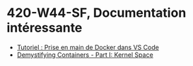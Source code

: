 ﻿# 420-W44-SF, Documentation intéressante


- [Tutoriel : Prise en main de Docker dans VS Code](https://docs.microsoft.com/fr-fr/visualstudio/docker/tutorials/docker-tutorial)
- [Demystifying Containers - Part I: Kernel Space](https://medium.com/@saschagrunert/demystifying-containers-part-i-kernel-space-2c53d6979504)